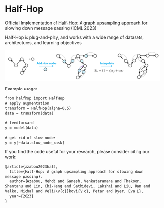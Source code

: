 # Half-Hop
Official Implementation of [Half-Hop: A graph upsampling approach for slowing down message passing](https://openreview.net/forum?id=lXczFIwQkv) (ICML 2023)

Half-Hop is plug-and-play, and works with a wide range of datasets, architectures, and learning objectives!

![](overview.png)


Example usage:
```python3
from halfhop import HalfHop
# apply augmentation
transform = HalfHop(alpha=0.5)
data = transform(data)

# feedforward
y = model(data)

# get rid of slow nodes 
y = y[~data.slow_node_mask]
```

If you find the code useful for your research, please consider citing our work:
```
@article{azabou2023half,
  title={Half-Hop: A graph upsampling approach for slowing down message passing},
  author={Azabou, Mehdi and Ganesh, Venkataramana and Thakoor, Shantanu and Lin, Chi-Heng and Sathidevi, Lakshmi and Liu, Ran and Valko, Michal and Veli{\v{c}}kovi{\'c}, Petar and Dyer, Eva L},
  year={2023}
}
```
